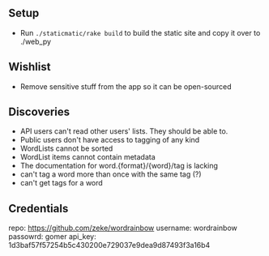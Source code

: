 Setup
-----

* Run `./staticmatic/rake build` to build the static site and copy it over to ./web_py


Wishlist
--------

* Remove sensitive stuff from the app so it can be open-sourced

Discoveries
-----------

* API users can't read other users' lists. They should be able to.
* Public users don't have access to tagging of any kind
* WordLists cannot be sorted
* WordList items cannot contain metadata
* The documentation for word.{format}/{word}/tag is lacking
* can't tag a word more than once with the same tag (?)
* can't get tags for a word

Credentials
-----------

repo: https://github.com/zeke/wordrainbow
username: wordrainbow
passowrd: gomer
api_key: 1d3baf57f57254b5c430200e729037e9dea9d87493f3a16b4

